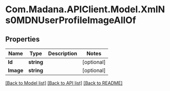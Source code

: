 
# Com.Madana.APIClient.Model.XmlNs0MDNUserProfileImageAllOf

## Properties

Name | Type | Description | Notes
------------ | ------------- | ------------- | -------------
**Id** | **string** |  | [optional] 
**Image** | **string** |  | [optional] 

[[Back to Model list]](../README.md#documentation-for-models)
[[Back to API list]](../README.md#documentation-for-api-endpoints)
[[Back to README]](../README.md)

